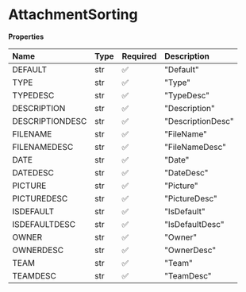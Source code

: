 # AttachmentSorting

**Properties**

| Name            | Type | Required | Description       |
| :-------------- | :--- | :------- | :---------------- |
| DEFAULT         | str  | ✅       | "Default"         |
| TYPE            | str  | ✅       | "Type"            |
| TYPEDESC        | str  | ✅       | "TypeDesc"        |
| DESCRIPTION     | str  | ✅       | "Description"     |
| DESCRIPTIONDESC | str  | ✅       | "DescriptionDesc" |
| FILENAME        | str  | ✅       | "FileName"        |
| FILENAMEDESC    | str  | ✅       | "FileNameDesc"    |
| DATE            | str  | ✅       | "Date"            |
| DATEDESC        | str  | ✅       | "DateDesc"        |
| PICTURE         | str  | ✅       | "Picture"         |
| PICTUREDESC     | str  | ✅       | "PictureDesc"     |
| ISDEFAULT       | str  | ✅       | "IsDefault"       |
| ISDEFAULTDESC   | str  | ✅       | "IsDefaultDesc"   |
| OWNER           | str  | ✅       | "Owner"           |
| OWNERDESC       | str  | ✅       | "OwnerDesc"       |
| TEAM            | str  | ✅       | "Team"            |
| TEAMDESC        | str  | ✅       | "TeamDesc"        |

<!-- This file was generated by liblab | https://liblab.com/ -->
